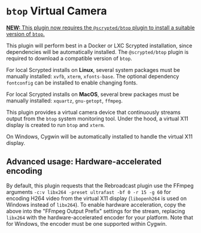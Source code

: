 # `btop` Virtual Camera

<u>**NEW:** This plugin now requires the `@scrypted/btop` plugin to install a suitable version of `btop`.</u>

This plugin will perform best in a Docker or LXC Scrypted installation, since dependencies will be automatically installed. The `@scrypted/btop` plugin is required to download a compatible version of `btop`.

For local Scrypted installs on **Linux**, several system packages must be manually installed: `xvfb`, `xterm`, `xfonts-base`. The optional dependency `fontconfig` can be installed to enable changing fonts.

For local Scrypted installs on **MacOS**, several brew packages must be manually installed: `xquartz`, `gnu-getopt`, `ffmpeg`.

This plugin provides a virtual camera device that continuously streams output from the `btop` system monitoring tool. Under the hood, a virtual X11 display is created to run `btop` and `xterm`.

On Windows, Cygwin will be automatically installed to handle the virtual X11 display.

## Advanced usage: Hardware-accelerated encoding

By default, this plugin requests that the Rebroadcast plugin use the FFmpeg arguments `-c:v libx264 -preset ultrafast -bf 0 -r 15 -g 60` for encoding H264 video from the virtual X11 display (`libopenh264` is used on Windows instead of `libx264`). To enable hardware acceleration, copy the above into the "FFmpeg Output Prefix" settings for the stream, replacing `libx264` with the hardware-accelerated encoder for your platform. Note that for Windows, the encoder must be one supported within Cygwin.
